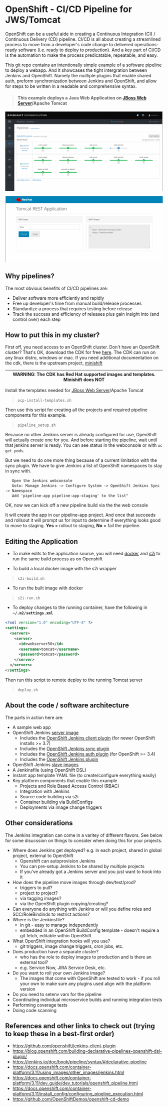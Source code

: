 # OpenShift - CI/CD Pipeline for JWS/Tomcat
OpenShift can be a useful aide in creating a Continuous Integration (CI) / Continuous Delivery (CD) pipeline.  CI/CD is all about creating a streamlined process to move from a developer's code change to delivered operations-ready software (i.e. ready to deploy to production).  And a key part of CI/CD is the automation to make the process predicatable, repeatable, and easy.

This git repo contains an intentionally simple example of a software pipeline to deploy a webapp. And it showcases the tight intergration between Jenkins and OpenShift.  Namely the multiple plugins that enable shared auth, preform synchronization between Jenkins and OpenShift, and allow for steps to be written in a readable and comprehensive syntax.

> #### This example deploys a Java Web Application on [JBoss Web Server](https://www.redhat.com/en/technologies/jboss-middleware/web-server)/Apache Tomcat

![screenshot](./screenshots/pipeline.png)

![screenshot](./screenshots/app.png)

## Why pipelines?
The most obvious benefits of CI/CD pipelines are:
* Deliver software more efficiently and rapidly
* Free up developer's time from manual build/release processes
* Standardize a process that requires testing before release
* Track the success and efficiency of releases plus gain insight into (and control over) each step


## How to put this in my cluster?
First off, you need access to an OpenShift cluster.  Don't have an OpenShift cluster?  That's OK, download the CDK for free [here](https://developers.redhat.com/products/cdk/download). The CDK can run on any linux distro, windows or mac. If you need additional documentation on the cdk, there is the upstream project, [minishift](https://www.okd.io/minishift/)

| **WARNING:** The CDK has Red Hat supported images and templates. Minishift does NOT |
| --- |

Install the templates needed for [JBoss Web Server](https://www.redhat.com/en/technologies/jboss-middleware/web-server)/Apache Tomcat

> `ocp-install-templates.sh`

Then use this script for creating all the projects and required pipeline components for this example.


 > `pipeline_setup.sh`

Because no other Jenkins server is already configured for use, OpenShift will actually create one for you.  And before starting the pipeline, wait until that jenkins server is ready.  You can see status in the webconsole or with `oc get pods`.

But we need to do one more thing because of a current limitation with the sync plugin.  We have to give Jenkins a list of OpenShift namespaces to stay in sync with.  

       Open the Jenkins webconsole
       Goto: Manage Jenkins -> Configure System -> OpenShift Jenkins Sync -> Namespace 
       Add 'pipeline-app pipeline-app-staging' to the list"

OK, now we can kick off a new pipeline build via the the web console

It will create the app in our pipeline-app project.  And once that succeeds and rollsout it will prompt us for input to determine if everything looks good to move to staging.  **Yes** = rollout to staging, **No** = fail the pipeline.

## Editing the Application

* To make edits to the application source, you will need [docker](https://www.docker.com/get-started) and [s2i](https://github.com/openshift/source-to-image) to run the same build process as on Openshift

* To build a local docker image with the s2i wrapper
> `s2i-build.sh`

* To run the built image with docker
> `s2i-run.sh`

* To deploy changes to the running container, have the following in **`~/.m2/settings.xml`**
~~~xml
<?xml version="1.0" encoding="UTF-8" ?>
<settings>
  <servers>
    <server>
      <id>webserver50</id>
      <username>tomcat</username>
      <password>tomcat</password>
    </server>
  </servers>
</settings>
~~~
Then run this script to remote deploy to the running Tomcat server
> `deploy.sh`


## About the code / software architecture
The parts in action here are:
* A sample web app
* OpenShift Jenkins [server image](https://github.com/openshift/jenkins#installation)
	- Includes the [OpenShift Jenkins client plugin](https://github.com/openshift/jenkins-client-plugin) (for newer OpenShift installs >= 3.7)
	- Includes the [OpenShift Jenkins sync plugin](https://github.com/openshift/jenkins-sync-plugin)
	- Includes the [OpenShift Jenkins auth plugin](https://github.com/openshift/jenkins-openshift-login-plugin) (for OpenShift >= 3.4)
	- Includes the [OpenShift Jenkins plugin](https://github.com/openshift/jenkins-plugin)
* OpenShift Jenkins [slave images](https://access.redhat.com/containers/#/search/jenkins%2520slave)
* A Jenkinsfile (using OpenShift DSL)
* Instant app template YAML file (to create/configure everything easily)
* Key platform components that enable this example
	- Projects and Role Based Access Control (RBAC)
	- Integration with Jenkins
	- Source code building via s2i
	- Container building via BuildConfigs
	- Deployments via image change triggers


## Other considerations
The Jenkins integration can come in a varitey of different flavors. See below for some disucssion on things to consider when doing this for your projects.
* Where does Jenkins get deployed? e.g. in each project, shared in global project, external to OpenShift
	- Openshift can autoprovision Jenkins
	- You can pre-setup Jenkins to be shared by multiple projects
	- If you've already got a Jenkins server and you just want to hook into it
* How does the pipeline move images through dev/test/prod?
	- triggers to pull?
	- project to project?
	- via tagging images?
	- via the OpenShift plugin copying/creating?
* Can everyone do anything with Jenkins or will you define roles and SCC/RoleBindinds to restrict actions?
* Where is the Jenkinsfile?
	- in git - easy to manage independently
	- embedded in an OpenShift BuildConfig template - doesn't require a git fetch, editable within OpenShift
* What OpenShift integration hooks will you use?  
	- git triggers, image change triggers, cron jobs, etc.
* Does production have a separate cluster?
	- who has the role to deploy images to production and is there an external tool?
	- e.g. Service Now, JIRA Service Desk, etc.
* Do you want to roll your own Jenkins image?
	- The images that come with OpenShift are tested to work - if you roll your own to make sure any plugins used align with the platform version
* Do you need to setenv vars for the pipeline
* Coordinating individual microservice builds and running integration tests
* Performing coverage tests
* Doing code scanning


## References and other links to check out (trying to keep these in a best-first order)
* https://github.com/openshift/jenkins-client-plugin
* https://blog.openshift.com/building-declarative-pipelines-openshift-dsl-plugin/
* https://jenkins.io/doc/book/pipeline/syntax/#declarative-pipeline
* https://docs.openshift.com/container-platform/3.11/using_images/other_images/jenkins.html
* https://docs.openshift.com/container-platform/3.11/dev_guide/dev_tutorials/openshift_pipeline.html
* https://docs.openshift.com/container-platform/3.11/install_config/configuring_pipeline_execution.html
* https://github.com/OpenShiftDemos/openshift-cd-demo


